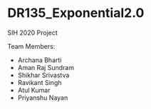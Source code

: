# DR135_Exponential2.0
SIH 2020 Project

Team Members:
- Archana Bharti
- Aman Raj Sundram
- Shikhar Srivastva
- Ravikant Singh
- Atul Kumar
- Priyanshu Nayan
